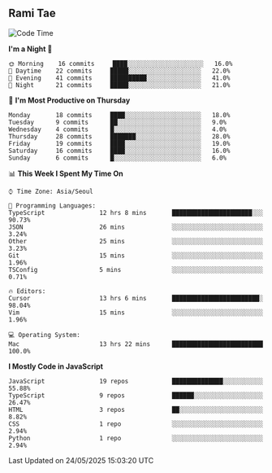 ## Rami Tae

<!--START_SECTION:waka-->
![Code Time](http://img.shields.io/badge/Code%20Time-2%2C324%20hrs%2011%20mins-blue)

**I'm a Night 🦉** 

```text
🌞 Morning    16 commits     ████░░░░░░░░░░░░░░░░░░░░░   16.0% 
🌆 Daytime    22 commits     █████░░░░░░░░░░░░░░░░░░░░   22.0% 
🌃 Evening    41 commits     ██████████░░░░░░░░░░░░░░░   41.0% 
🌙 Night      21 commits     █████░░░░░░░░░░░░░░░░░░░░   21.0%

```
📅 **I'm Most Productive on Thursday** 

```text
Monday       18 commits     ████░░░░░░░░░░░░░░░░░░░░░   18.0% 
Tuesday      9 commits      ██░░░░░░░░░░░░░░░░░░░░░░░   9.0% 
Wednesday    4 commits      █░░░░░░░░░░░░░░░░░░░░░░░░   4.0% 
Thursday     28 commits     ███████░░░░░░░░░░░░░░░░░░   28.0% 
Friday       19 commits     ████░░░░░░░░░░░░░░░░░░░░░   19.0% 
Saturday     16 commits     ████░░░░░░░░░░░░░░░░░░░░░   16.0% 
Sunday       6 commits      █░░░░░░░░░░░░░░░░░░░░░░░░   6.0%

```


📊 **This Week I Spent My Time On** 

```text
⌚︎ Time Zone: Asia/Seoul

💬 Programming Languages: 
TypeScript               12 hrs 8 mins       ██████████████████████░░░   90.73% 
JSON                     26 mins             ░░░░░░░░░░░░░░░░░░░░░░░░░   3.24% 
Other                    25 mins             ░░░░░░░░░░░░░░░░░░░░░░░░░   3.23% 
Git                      15 mins             ░░░░░░░░░░░░░░░░░░░░░░░░░   1.96% 
TSConfig                 5 mins              ░░░░░░░░░░░░░░░░░░░░░░░░░   0.71%

🔥 Editors: 
Cursor                   13 hrs 6 mins       ████████████████████████░   98.04% 
Vim                      15 mins             ░░░░░░░░░░░░░░░░░░░░░░░░░   1.96%

💻 Operating System: 
Mac                      13 hrs 22 mins      █████████████████████████   100.0%

```

**I Mostly Code in JavaScript** 

```text
JavaScript               19 repos            ██████████████░░░░░░░░░░░   55.88% 
TypeScript               9 repos             ██████░░░░░░░░░░░░░░░░░░░   26.47% 
HTML                     3 repos             ██░░░░░░░░░░░░░░░░░░░░░░░   8.82% 
CSS                      1 repo              ░░░░░░░░░░░░░░░░░░░░░░░░░   2.94% 
Python                   1 repo              ░░░░░░░░░░░░░░░░░░░░░░░░░   2.94%

```



 Last Updated on 24/05/2025 15:03:20 UTC
<!--END_SECTION:waka-->
